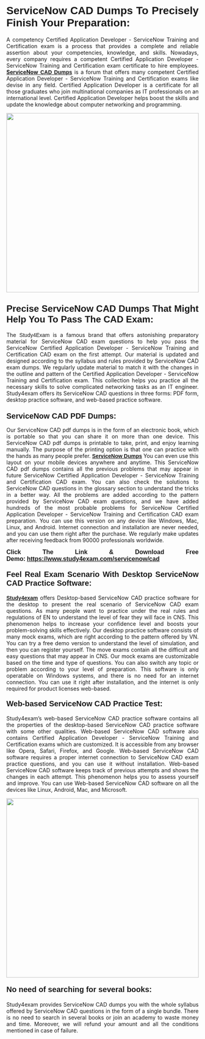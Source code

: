 <h1 style="text-align: justify;"><span style="font-family:Verdana,Geneva,sans-serif;"><strong>ServiceNow CAD Dumps To Precisely Finish Your Preparation:</strong></span></h1>

<p style="text-align: justify;">A competency Certified Application Developer - ServiceNow Training and Certification exam is a process that provides a complete and reliable assertion about your competencies, knowledge, and skills. Nowadays, every company requires a competent Certified Application Developer - ServiceNow Training and Certification exam certificate to hire employees. <a href="https://www.study4exam.com/servicenow/cad-valid-dumps"><strong>ServiceNow</strong> <span style="font-family:Verdana,Geneva,sans-serif;"><strong>CAD Dumps</strong></span></a> is a forum that offers many competent Certified Application Developer - ServiceNow Training and Certification exams like devise in any field. Certified Application Developer is a certificate for all those graduates who join multinational companies as IT professionals on an international level. Certified Application Developer helps boost the skills and update the knowledge about computer networking and programming.</p>

<p style="text-align: justify;"><a href="https://www.study4exam.com/servicenow/cad"><img alt="" src="https://lh3.googleusercontent.com/pw/AL9nZEVlv7Ske_7_4HBAyUdTuN-7WvZcN6USfD6boPasgRTsSOgYJDiupUICTUV6X1uu6AGge2hWciDKxhKOVo3NFQUTTQUskCQl05KIpPWzKoMrqE_mCRGOXTps-Wcp07HSL0DIbWWBcBIFUI3Ea8n_KHg=w1659-h933-no" style="width: 100%; height: 470px;" /></a></p>

<h2 style="text-align: justify;"><span style="font-family:Lucida Sans Unicode,Lucida Grande,sans-serif;"><strong><span style="font-size:24px;">Precise ServiceNow CAD Dumps That Might Help You To Pass The CAD Exam:</span></strong></span></h2>

<p style="text-align: justify;">The <span style="font-family:Lucida Sans Unicode,Lucida Grande,sans-serif;">Study4Exam</span> is a famous brand that offers astonishing preparatory material for ServiceNow CAD exam questions to help you pass the ServiceNow Certified Application Developer - ServiceNow Training and Certification CAD exam on the first attempt. Our material is updated and designed according to the syllabus and rules provided by ServiceNow CAD exam dumps. We regularly update material to match it with the changes in the outline and pattern of the Certified Application Developer - ServiceNow Training and Certification exam. This collection helps you practice all the necessary skills to solve complicated networking tasks as an IT engineer. Study4exam offers its ServiceNow CAD questions in three forms: PDF form, desktop practice software, and web-based practice software. </p>

<h3 style="text-align: justify;"><strong><span style="font-size:20px;"><span style="font-family:Lucida Sans Unicode,Lucida Grande,sans-serif;">ServiceNow CAD PDF Dumps:</span></span></strong></h3>

<p style="text-align: justify;">Our ServiceNow CAD pdf dumps is in the form of an electronic book, which is portable so that you can share it on more than one device. This ServiceNow CAD pdf dumps is printable to take, print, and enjoy learning manually. The purpose of the printing option is that one can practice with the hands as many people prefer. <a href="https://www.study4exam.com/servicenow-exams"><span style="font-family:Lucida Sans Unicode,Lucida Grande,sans-serif;"><strong>ServiceNow Dumps</strong></span></a> You can even use this layout on your mobile devices anywhere and anytime. This ServiceNow CAD pdf dumps contains all the previous problems that may appear in future ServiceNow Certified Application Developer - ServiceNow Training and Certification CAD exam. You can also check the solutions to ServiceNow CAD questions in the glossary section to understand the tricks in a better way. All the problems are added according to the pattern provided by ServiceNow CAD exam questions, and we have added hundreds of the most probable problems for ServiceNow Certified Application Developer - ServiceNow Training and Certification CAD exam preparation. You can use this version on any device like Windows, Mac, Linux, and Android. Internet connection and installation are never needed, and you can use them right after the purchase. We regularly make updates after receiving feedback from 90000 professionals worldwide.</p>

<p style="text-align: justify;"><span style="font-family:Lucida Sans Unicode,Lucida Grande,sans-serif;"><strong><span style="font-size:16px;">Click The Link & Download Free Demo:</span></strong></span> <strong><span style="font-family:Lucida Sans Unicode,Lucida Grande,sans-serif;"><span style="font-size:16px;"><a href="https://www.study4exam.com/servicenow/cad">https://www.study4exam.com/servicenow/cad</a></span></span></strong></p>

<h4 style="text-align: justify;"><strong><span style="font-family:Lucida Sans Unicode,Lucida Grande,sans-serif;"><span style="font-size:20px;">Feel Real Exam Scenario With Desktop ServiceNow CAD Practice Software:</span></span></strong></h4>

<p style="text-align: justify;"><a href="https://www.study4exam.com/"><span style="font-family:Verdana,Geneva,sans-serif;"><strong>Study4exam</strong></span></a> offers Desktop-based ServiceNow CAD practice software for the desktop to present the real scenario of ServiceNow CAD exam questions. As many people want to practice under the real rules and regulations of EN to understand the level of fear they will face in CNS. This phenomenon helps to increase your confidence level and boosts your problem-solving skills effectively. Our desktop practice software consists of many mock exams, which are right according to the pattern offered by VN. You can try a free demo version to understand the level of simulation, and then you can register yourself. The move exams contain all the difficult and easy questions that may appear in CNS. Our mock exams are customizable based on the time and type of questions. You can also switch any topic or problem according to your level of preparation. This software is only operatable on Windows systems, and there is no need for an internet connection. You can use it right after installation, and the internet is only required for product licenses web-based. </p>

<h4 style="text-align: justify;"><span style="font-family:Lucida Sans Unicode,Lucida Grande,sans-serif;"><strong><span style="font-size:20px;">Web-based ServiceNow CAD Practice Test:</span></strong></span></h4>

<p style="text-align: justify;">Study4exam’s web-based ServiceNow CAD practice software contains all the properties of the desktop-based ServiceNow CAD practice software with some other qualities. Web-based ServiceNow CAD software also contains Certified Application Developer - ServiceNow Training and Certification exams which are customized. It is accessible from any browser like Opera, Safari, Firefox, and Google. Web-based ServiceNow CAD software requires a proper internet connection to ServiceNow CAD exam practice questions, and you can use it without installation. Web-based ServiceNow CAD software keeps track of previous attempts and shows the changes in each attempt. This phenomenon helps you to assess yourself and improve. You can use Web-based ServiceNow CAD software on all the devices like Linux, Android, Mac, and Microsoft.</p>

<p style="text-align: center;"><a href="https://www.study4exam.com/servicenow/cad"><img alt="" src="https://lh3.googleusercontent.com/pw/AL9nZEUUSkRyvc4gudeH81RsLWSZLUIhDbbix90UQ4Nknl42MiPXhE2WvgE6ynXQK8mQ23j1q8BlcR3zkz-sugUKDhmp-cvdF7FN6gsDIAW958mBJ52F35JmoMau5RsT1NIRYA6usGyWQMtl6sjcUF3Hd-w=w1659-h933-no" style="width: 100%; height: 470px;" /></a></p>

<h4 style="text-align: justify;"><span style="font-family:Lucida Sans Unicode,Lucida Grande,sans-serif;"><strong><span style="font-size:20px;">No need of searching for several books:</span></strong></span></h4>

<p style="text-align: justify;">Study4exam provides ServiceNow CAD dumps you with the whole syllabus offered by ServiceNow CAD questions in the form of a single bundle. There is no need to search in several books or join an academy to waste money and time. Moreover, we will refund your amount and all the conditions mentioned in case of failure.</p>
